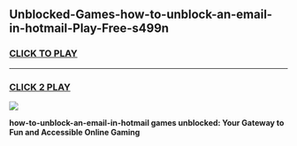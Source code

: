 
## Unblocked-Games-how-to-unblock-an-email-in-hotmail-Play-Free-s499n
<h3>
<a href="https://premium76.site?title=how-to-unblock-an-email-in-hotmail&ref=20M">CLICK TO PLAY</a></h3>
<hr>

<h3>
<a href="https://premium76.site?title=how-to-unblock-an-email-in-hotmail&ref=20M">CLICK 2 PLAY</a>
  
</h3>

<a href="https://premium76.site?title=how-to-unblock-an-email-in-hotmail&ref=19M"><img src="https://clearcache.store/games.png"></a>


**how-to-unblock-an-email-in-hotmail games unblocked: Your Gateway to Fun and Accessible Online Gaming**
